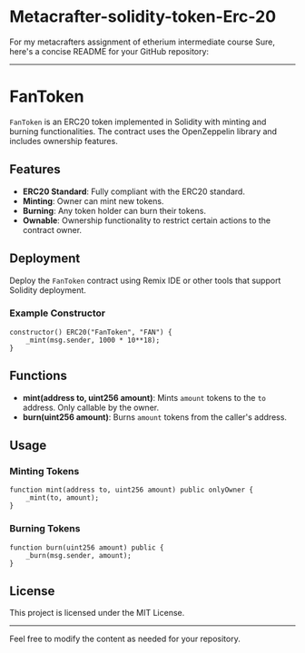 # Metacrafter-solidity-token-Erc-20
For my metacrafters assignment of etherium intermediate  course
Sure, here's a concise README for your GitHub repository:

---

# FanToken

`FanToken` is an ERC20 token implemented in Solidity with minting and burning functionalities. The contract uses the OpenZeppelin library and includes ownership features.

## Features

- **ERC20 Standard**: Fully compliant with the ERC20 standard.
- **Minting**: Owner can mint new tokens.
- **Burning**: Any token holder can burn their tokens.
- **Ownable**: Ownership functionality to restrict certain actions to the contract owner.

## Deployment

Deploy the `FanToken` contract using Remix IDE or other tools that support Solidity deployment.

### Example Constructor

```solidity
constructor() ERC20("FanToken", "FAN") {
    _mint(msg.sender, 1000 * 10**18);
}
```

## Functions

- **mint(address to, uint256 amount)**: Mints `amount` tokens to the `to` address. Only callable by the owner.
- **burn(uint256 amount)**: Burns `amount` tokens from the caller's address.

## Usage

### Minting Tokens

```solidity
function mint(address to, uint256 amount) public onlyOwner {
    _mint(to, amount);
}
```

### Burning Tokens

```solidity
function burn(uint256 amount) public {
    _burn(msg.sender, amount);
}
```

## License

This project is licensed under the MIT License.

---

Feel free to modify the content as needed for your repository.
